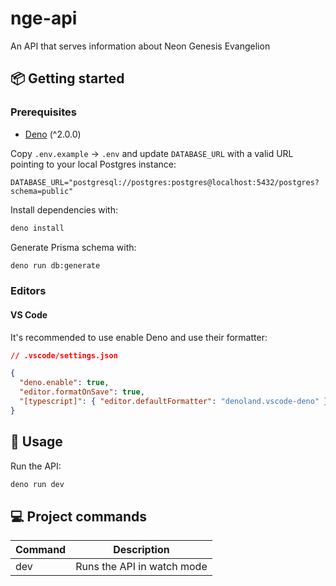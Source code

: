 # nge-api

An API that serves information about Neon Genesis Evangelion

## 📦 Getting started

### Prerequisites

- [Deno](https://docs.deno.com/runtime/fundamentals/installation/#download-and-install) (^2.0.0)

Copy `.env.example` → `.env` and update `DATABASE_URL` with a valid URL pointing to your local Postgres instance:

```
DATABASE_URL="postgresql://postgres:postgres@localhost:5432/postgres?schema=public"
```

Install dependencies with:

```bash
deno install
```

Generate Prisma schema with:

```bash
deno run db:generate
```

### Editors

#### VS Code

It's recommended to use enable Deno and use their formatter:

```json
// .vscode/settings.json

{
  "deno.enable": true,
  "editor.formatOnSave": true,
  "[typescript]": { "editor.defaultFormatter": "denoland.vscode-deno" }
}
```

## 🥑 Usage

Run the API:

```zsh
deno run dev
```

## 💻 Project commands

| Command | Description                |
| ------- | -------------------------- |
| dev     | Runs the API in watch mode |
